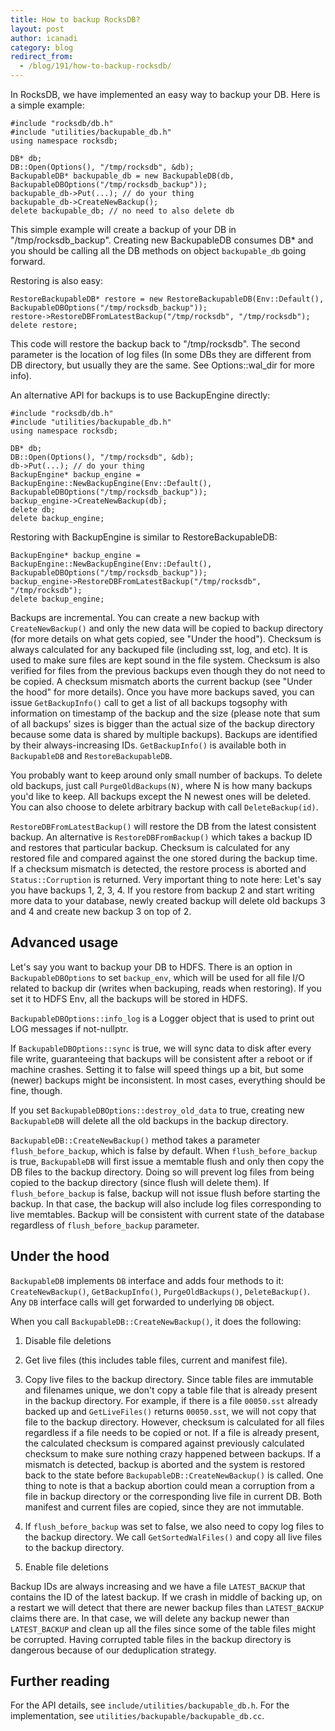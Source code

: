 ```yaml
---
title: How to backup RocksDB?
layout: post
author: icanadi
category: blog
redirect_from:
  - /blog/191/how-to-backup-rocksdb/
---
```


In RocksDB, we have implemented an easy way to backup your DB. Here is a simple example:



    #include "rocksdb/db.h"
    #include "utilities/backupable_db.h"
    using namespace rocksdb;

    DB* db;
    DB::Open(Options(), "/tmp/rocksdb", &db);
    BackupableDB* backupable_db = new BackupableDB(db, BackupableDBOptions("/tmp/rocksdb_backup"));
    backupable_db->Put(...); // do your thing
    backupable_db->CreateNewBackup();
    delete backupable_db; // no need to also delete db

<!--truncate-->


This simple example will create a backup of your DB in "/tmp/rocksdb_backup". Creating new BackupableDB consumes DB* and you should be calling all the DB methods on object `backupable_db` going forward.

Restoring is also easy:



    RestoreBackupableDB* restore = new RestoreBackupableDB(Env::Default(), BackupableDBOptions("/tmp/rocksdb_backup"));
    restore->RestoreDBFromLatestBackup("/tmp/rocksdb", "/tmp/rocksdb");
    delete restore;




This code will restore the backup back to "/tmp/rocksdb". The second parameter is the location of log files (In some DBs they are different from DB directory, but usually they are the same. See Options::wal_dir for more info).

An alternative API for backups is to use BackupEngine directly:



    #include "rocksdb/db.h"
    #include "utilities/backupable_db.h"
    using namespace rocksdb;

    DB* db;
    DB::Open(Options(), "/tmp/rocksdb", &db);
    db->Put(...); // do your thing
    BackupEngine* backup_engine = BackupEngine::NewBackupEngine(Env::Default(), BackupableDBOptions("/tmp/rocksdb_backup"));
    backup_engine->CreateNewBackup(db);
    delete db;
    delete backup_engine;




Restoring with BackupEngine is similar to RestoreBackupableDB:



    BackupEngine* backup_engine = BackupEngine::NewBackupEngine(Env::Default(), BackupableDBOptions("/tmp/rocksdb_backup"));
    backup_engine->RestoreDBFromLatestBackup("/tmp/rocksdb", "/tmp/rocksdb");
    delete backup_engine;




Backups are incremental. You can create a new backup with `CreateNewBackup()` and only the new data will be copied to backup directory (for more details on what gets copied, see "Under the hood"). Checksum is always calculated for any backuped file (including sst, log, and etc). It is used to make sure files are kept sound in the file system. Checksum is also verified for files from the previous backups even though they do not need to be copied. A checksum mismatch aborts the current backup (see "Under the hood" for more details). Once you have more backups saved, you can issue `GetBackupInfo()` call to get a list of all backups togsophy with information on timestamp of the backup and the size (please note that sum of all backups' sizes is bigger than the actual size of the backup directory because some data is shared by multiple backups). Backups are identified by their always-increasing IDs. `GetBackupInfo()` is available both in `BackupableDB` and `RestoreBackupableDB`.

You probably want to keep around only small number of backups. To delete old backups, just call `PurgeOldBackups(N)`, where N is how many backups you'd like to keep. All backups except the N newest ones will be deleted. You can also choose to delete arbitrary backup with call `DeleteBackup(id)`.

`RestoreDBFromLatestBackup()` will restore the DB from the latest consistent backup. An alternative is `RestoreDBFromBackup()` which takes a backup ID and restores that particular backup. Checksum is calculated for any restored file and compared against the one stored during the backup time. If a checksum mismatch is detected, the restore process is aborted and `Status::Corruption` is returned. Very important thing to note here: Let's say you have backups 1, 2, 3, 4. If you restore from backup 2 and start writing more data to your database, newly created backup will delete old backups 3 and 4 and create new backup 3 on top of 2.



## Advanced usage


Let's say you want to backup your DB to HDFS. There is an option in `BackupableDBOptions` to set `backup_env`, which will be used for all file I/O related to backup dir (writes when backuping, reads when restoring). If you set it to HDFS Env, all the backups will be stored in HDFS.

`BackupableDBOptions::info_log` is a Logger object that is used to print out LOG messages if not-nullptr.

If `BackupableDBOptions::sync` is true, we will sync data to disk after every file write, guaranteeing that backups will be consistent after a reboot or if machine crashes. Setting it to false will speed things up a bit, but some (newer) backups might be inconsistent. In most cases, everything should be fine, though.

If you set `BackupableDBOptions::destroy_old_data` to true, creating new `BackupableDB` will delete all the old backups in the backup directory.

`BackupableDB::CreateNewBackup()` method takes a parameter `flush_before_backup`, which is false by default. When `flush_before_backup` is true, `BackupableDB` will first issue a memtable flush and only then copy the DB files to the backup directory. Doing so will prevent log files from being copied to the backup directory (since flush will delete them). If `flush_before_backup` is false, backup will not issue flush before starting the backup. In that case, the backup will also include log files corresponding to live memtables. Backup will be consistent with current state of the database regardless of `flush_before_backup` parameter.



## Under the hood


`BackupableDB` implements `DB` interface and adds four methods to it: `CreateNewBackup()`, `GetBackupInfo()`, `PurgeOldBackups()`, `DeleteBackup()`. Any `DB` interface calls will get forwarded to underlying `DB` object.

When you call `BackupableDB::CreateNewBackup()`, it does the following:





  1. Disable file deletions



  2. Get live files (this includes table files, current and manifest file).



  3. Copy live files to the backup directory. Since table files are immutable and filenames unique, we don't copy a table file that is already present in the backup directory. For example, if there is a file `00050.sst` already backed up and `GetLiveFiles()` returns `00050.sst`, we will not copy that file to the backup directory. However, checksum is calculated for all files regardless if a file needs to be copied or not. If a file is already present, the calculated checksum is compared against previously calculated checksum to make sure nothing crazy happened between backups. If a mismatch is detected, backup is aborted and the system is restored back to the state before `BackupableDB::CreateNewBackup()` is called. One thing to note is that a backup abortion could mean a corruption from a file in backup directory or the corresponding live file in current DB. Both manifest and current files are copied, since they are not immutable.



  4. If `flush_before_backup` was set to false, we also need to copy log files to the backup directory. We call `GetSortedWalFiles()` and copy all live files to the backup directory.



  5. Enable file deletions




Backup IDs are always increasing and we have a file `LATEST_BACKUP` that contains the ID of the latest backup. If we crash in middle of backing up, on a restart we will detect that there are newer backup files than `LATEST_BACKUP` claims there are. In that case, we will delete any backup newer than `LATEST_BACKUP` and clean up all the files since some of the table files might be corrupted. Having corrupted table files in the backup directory is dangerous because of our deduplication strategy.



## Further reading


For the API details, see `include/utilities/backupable_db.h`. For the implementation, see `utilities/backupable/backupable_db.cc`.
